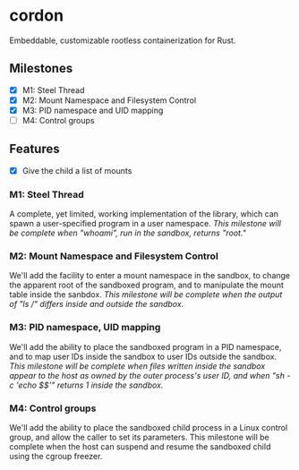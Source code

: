 # cordon

Embeddable, customizable rootless containerization for Rust.

## Milestones

- [x] M1: Steel Thread
- [x] M2: Mount Namespace and Filesystem Control
- [x] M3: PID namespace and UID mapping
- [ ] M4: Control groups

## Features

- [x] Give the child a list of mounts

### M1: Steel Thread

A complete, yet limited, working implementation of the library, which can spawn a user-specified program in a user namespace.
_This milestone will be complete when "whoami", run in the sandbox, returns "root."_

### M2: Mount Namespace and Filesystem Control

We'll add the facility to enter a mount namespace in the sandbox, to change the apparent root of the sandboxed program, and to manipulate the mount table inside the sanbdox.
_This milestone will be complete when the output of "ls /" differs inside and outside the sandbox._

### M3: PID namespace, UID mapping

We'll add the ability to place the sandboxed program in a PID namespace, and to map user IDs inside the sandbox to user IDs outside the sandbox.
_This milestone will be complete when files written inside the sandbox appear to the host as owned by the outer process's user ID, and when "sh -c 'echo $$'" returns 1 inside the sandbox._

### M4: Control groups

We'll add the ability to place the sandboxed child process in a Linux control group, and allow the caller to set its parameters. This milestone will be complete when the host can suspend and resume the sandboxed child using the cgroup freezer.
